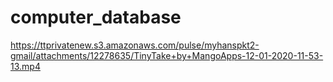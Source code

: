 # computer_database

https://ttprivatenew.s3.amazonaws.com/pulse/myhanspkt2-gmail/attachments/12278635/TinyTake+by+MangoApps-12-01-2020-11-53-13.mp4
